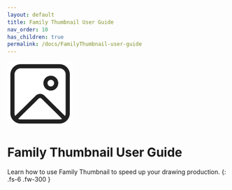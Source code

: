 ```yaml
---
layout: default
title: Family Thumbnail User Guide
nav_order: 10
has_children: true
permalink: /docs/FamilyThumbnail-user-guide
---
```


![DiStem Family Thumbnail - Effortlessly create thumbnails/preview images of multiple RFA files in a snap](../../../assets\images\Family-thumbnail\thumbnail-logo.png)  

# Family Thumbnail User Guide

Learn how to use Family Thumbnail to speed up your drawing production.
{: .fs-6 .fw-300 }